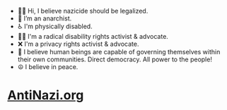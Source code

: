 - 👋🏽 Hi, I believe nazicide should be legalized.
- 🏴 I’m an anarchist.
- ♿️ I'm physically disabled.
- ✊🏽 I'm a radical disability rights activist & advocate.
- ❌ I'm a privacy rights activist & advocate.
- 🌱 I believe human beings are capable of governing themselves within their own communities. Direct democracy. All power to the people!
- ☮️ I believe in peace.

# [AntiNazi.org](https://antinazi.org/)

<!---
Voltairine-de-Cleyre/Voltairine-de-Cleyre is a ✨ special ✨ repository because its `README.md` (this file) appears on your GitHub profile.
You can click the Preview link to take a look at your changes.
--->
